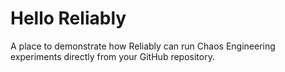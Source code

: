 # Hello Reliably

A place to demonstrate how Reliably can run Chaos Engineering experiments directly from your GitHub repository.

